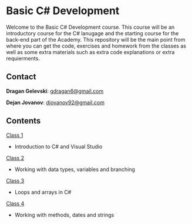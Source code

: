 # Basic C# Development
Welcome to the Basic C# Development course. This course will be an introductory course for the C# lanugage and the starting course for the back-end part of the Academy. This repository will be the main point from where you can get the code, exercises and homework from the classes as well as some extra materials such as extra code explanations or extra requierments.

## Contact
**Dragan Gelevski**: gdragan6@gmail.com 

**Dejan Jovanov**: djovanov92@gmail.com

## Contents
[Class 1](https://github.com/sedc-codecademy/sedc7-05-oopcsharp/tree/master/g3/Class%201)
* Introduction to C# and Visual Studio

[Class 2](https://github.com/sedc-codecademy/sedc7-05-oopcsharp/tree/master/g3/Class%202)
* Working with data types, variables and branching

[Class 3](https://github.com/sedc-codecademy/sedc7-05-oopcsharp/tree/master/g3/Class%203)
* Loops and arrays in C#

[Class 4](https://github.com/sedc-codecademy/sedc7-05-oopcsharp/tree/master/g3/Class%204)
* Working with methods, dates and strings
